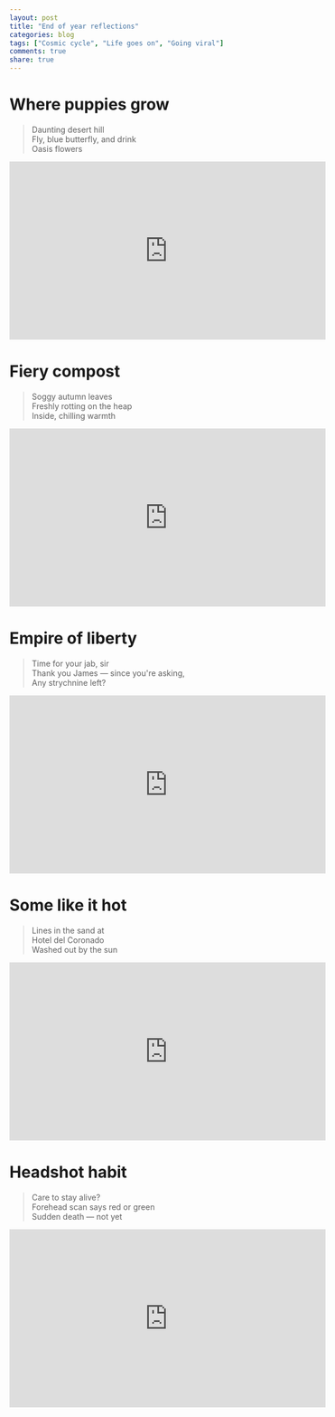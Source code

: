 ```yaml
---
layout: post
title: "End of year reflections"
categories: blog
tags: ["Cosmic cycle", "Life goes on", "Going viral"]
comments: true
share: true
---
```


# Where puppies grow

> Daunting desert hill<br/>
> Fly, blue butterfly, and drink<br/>
> Oasis flowers

<iframe width="560" height="315" src="https://www.youtube.com/embed/5xbUx44mKpA" title="YouTube video player" frameborder="0" allow="accelerometer; autoplay; clipboard-write; encrypted-media; gyroscope; picture-in-picture" allowfullscreen></iframe>

# Fiery compost

> Soggy autumn leaves<br/>
> Freshly rotting on the heap<br/>
> Inside, chilling warmth

<iframe width="560" height="315" src="https://www.youtube.com/embed/aelpqWEBHR4" title="YouTube video player" frameborder="0" allow="accelerometer; autoplay; clipboard-write; encrypted-media; gyroscope; picture-in-picture" allowfullscreen></iframe>

# Empire of liberty

> Time for your jab, sir<br/>
> Thank you James &mdash; since you're asking,<br/>
> Any strychnine left?

<iframe width="560" height="315" src="https://www.youtube.com/embed/OH6KApqmrBk" title="YouTube video player" frameborder="0" allow="accelerometer; autoplay; clipboard-write; encrypted-media; gyroscope; picture-in-picture" allowfullscreen></iframe>

# Some like it hot

> Lines in the sand at<br/>
> Hotel del Coronado<br/>
> Washed out by the sun

<iframe width="560" height="315" src="https://www.youtube.com/embed/O040xuq2FR0" title="YouTube video player" frameborder="0" allow="accelerometer; autoplay; clipboard-write; encrypted-media; gyroscope; picture-in-picture" allowfullscreen></iframe>

# Headshot habit

> Care to stay alive?<br/>
> Forehead scan says red or green<br/>
> Sudden death &mdash; not yet

<iframe width="560" height="315" src="https://www.youtube.com/embed/VAyhzKfZb7c" title="YouTube video player" frameborder="0" allow="accelerometer; autoplay; clipboard-write; encrypted-media; gyroscope; picture-in-picture" allowfullscreen></iframe>
